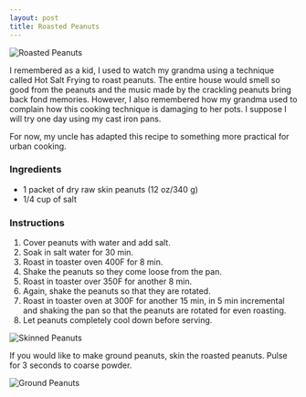 ```yaml
---
layout: post
title: Roasted Peanuts
---
```


![Roasted Peanuts][1]

I remembered as a kid, I used to watch my grandma using a technique called Hot Salt Frying to roast peanuts. The entire house would smell so good from the peanuts and the music made by the crackling peanuts bring back fond memories. However, I also remembered how my grandma used to complain how this cooking technique is damaging to her pots. I suppose I will try one day using my cast iron pans.


For now, my uncle has adapted this recipe to something more practical for urban cooking. 

### Ingredients
- 1 packet of dry raw skin peanuts (12 oz/340 g)
- 1/4 cup of salt

### Instructions
1. Cover peanuts with water and add salt.
1. Soak in salt water for 30 min.
1. Roast in toaster oven 400F for 8 min.
1. Shake the peanuts so they come loose from the pan.
1. Roast in toaster over 350F for another 8 min.
1. Again, shake the peanuts so that they are rotated.
1. Roast in toaster oven at 300F for another 15 min, in 5 min incremental and shaking the pan so that the peanuts are rotated for even roasting.
1. Let peanuts completely cool down before serving.

![Skinned Peanuts][2]

If you would like to make ground peanuts, skin the roasted peanuts.
Pulse for 3 seconds to coarse powder.

![Ground Peanuts][3]

[1]: http://media.tumblr.com/5fb71a7cba6240d77054d07a78cbf91e/tumblr_inline_nbfxifXTd11sn7z7o.jpg
[2]: http://media.tumblr.com/f7275f2423ce0c00084b73b220bf8073/tumblr_inline_nbfxjtO5CN1sn7z7o.jpg
[3]: http://media.tumblr.com/eb3e7b5e0922c568386d6efaa802e4c1/tumblr_inline_nbfxk55cYV1sn7z7o.jpg

